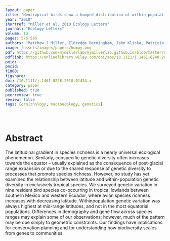 ```yaml
---
layout: paper
title: "Neotropical birds show a humped distribution of within‐population genetic diversity along a latitudinal transect"
year: "2010"
shortref: "Miller et al. 2010 Ecology Letters"
journal: "Ecology Letters"
volume: 13
pages: 576-586
authors: "Matthew J Miller, Eldredge Bermingham, John Klicka, Patricia Escalante, Kevin Winker"
image: /assets/images/papers/humpy.png
pdf: https://github.com/mjmillerlab/mjmillerlab.github.io/blob/master/assets/pdfs/2010b_miller.pdf
pdflink: https://onlinelibrary.wiley.com/doi/abs/10.1111/j.1461-0248.2010.01454.x
pmid:
pmcid:
f1000:
figshare:
doi: /10.1111/j.1461-0248.2010.01454.x
category: paper
published: true
peerreview: true
review: false
tags: [ornithology, macroecology, genetics]


---
```


# Abstract
The latitudinal gradient in species richness is a nearly universal ecological phenomenon.
Similarly, conspecific genetic diversity often increases towards the equator – usually
explained as the consequence of post-glacial range expansion or due to the shared
response of genetic diversity to processes that promote species richness. However, no
study has yet examined the relationship between latitude and within-population genetic
diversity in exclusively tropical species. We surveyed genetic variation in nine resident
bird species co-occurring in tropical lowlands between southern Mexico and western
Ecuador, where avian species richness increases with decreasing latitude. Withinpopulation
genetic variation was always highest at mid-range latitudes, and not in the
most equatorial populations. Differences in demography and gene flow across species
ranges may explain some of our observations; however, much of the pattern may be due
simply to geometric constraints. Our findings have implications for conservation
planning and for understanding how biodiversity scales from genes to communities.
